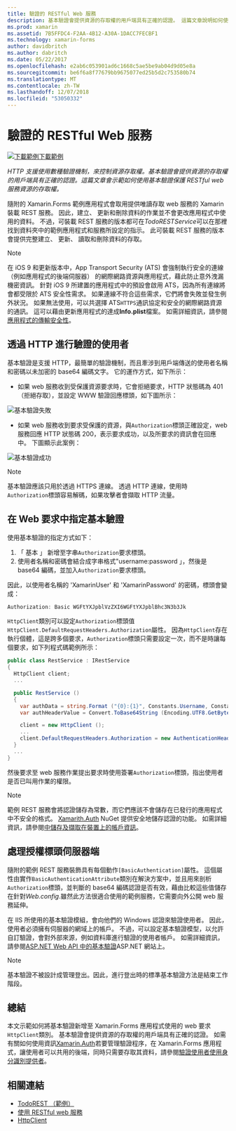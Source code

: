 ```yaml
---
title: 驗證的 RESTful Web 服務
description: 基本驗證會提供資源的存取權的用戶端具有正確的認證。 這篇文章說明如何使用基本驗證保護 RESTful web 服務資源的存取權。
ms.prod: xamarin
ms.assetid: 7B5FFDC4-F2AA-4B12-A30A-1DACC7FECBF1
ms.technology: xamarin-forms
author: davidbritch
ms.author: dabritch
ms.date: 05/22/2017
ms.openlocfilehash: e2ab6c053901ad6c1668c5ae5be9ab04d9d05e8a
ms.sourcegitcommit: be6f6a8f77679bb9675077ed25b5d2c753580b74
ms.translationtype: MT
ms.contentlocale: zh-TW
ms.lasthandoff: 12/07/2018
ms.locfileid: "53050332"
---
```

# <a name="authenticating-a-restful-web-service"></a>驗證的 RESTful Web 服務

[![下載範例](~/media/shared/download.png)下載範例](https://developer.xamarin.com/samples/xamarin-forms/WebServices/TodoREST/)

_HTTP 支援使用數種驗證機制，來控制資源存取權。基本驗證會提供資源的存取權的用戶端具有正確的認證。這篇文章會示範如何使用基本驗證保護 RESTful web 服務資源的存取權。_

隨附的 Xamarin.Forms 範例應用程式會取用提供唯讀存取 web 服務的 Xamarin 裝載 REST 服務。 因此，建立、 更新和刪除資料的作業並不會更改應用程式中使用的資料。 不過，可裝載 REST 服務的版本都可在*TodoRESTService*可以在那裡找到資料夾中的範例應用程式和服務所設定的指示。 此可裝載 REST 服務的版本會提供完整建立、 更新、 讀取和刪除資料的存取。

> [!NOTE]
> 在 iOS 9 和更新版本中，App Transport Security (ATS) 會強制執行安全的連線 （例如應用程式的後端伺服器） 的網際網路資源與應用程式，藉此防止意外洩漏機密資訊。 針對 iOS 9 所建置的應用程式中的預設會啟用 ATS，因為所有連線將會都受限於 ATS 安全性需求。 如果連線不符合這些需求，它們將會失敗並發生例外狀況。
> 如果無法使用，可以共選擇 ATS`HTTPS`通訊協定和安全的網際網路資源的通訊。 這可以藉由更新應用程式的達成**Info.plist**檔案。 如需詳細資訊，請參閱[應用程式的傳輸安全性](~/ios/app-fundamentals/ats.md)。

## <a name="authenticating-users-over-http"></a>透過 HTTP 進行驗證的使用者

基本驗證是支援 HTTP，最簡單的驗證機制，而且牽涉到用戶端傳送的使用者名稱和密碼以未加密的 base64 編碼文字。 它的運作方式，如下所示：

- 如果 web 服務收到受保護資源要求時，它會拒絕要求，HTTP 狀態碼為 401 （拒絕存取），並設定 WWW 驗證回應標頭，如下圖所示：

![](rest-images/basic-authentication-fail.png "基本驗證失敗")

- 如果 web 服務收到要求受保護的資源，與`Authorization`標頭正確設定，web 服務回應 HTTP 狀態碼 200，表示要求成功，以及所要求的資訊會在回應中。 下圖顯示此案例：

![](rest-images/basic-authentication-success.png "基本驗證成功")

> [!NOTE]
> 基本驗證應該只用於透過 HTTPS 連線。 透過 HTTP 連線，使用時<code>Authorization</code>標頭容易解碼，如果攻擊者會擷取 HTTP 流量。

## <a name="specifying-basic-authentication-in-a-web-request"></a>在 Web 要求中指定基本驗證

使用基本驗證的指定方式如下：

1. 「 基本 」 新增至字串`Authorization`要求標頭。
1. 使用者名稱和密碼會結合成字串格式"username:password 」，然後是 base64 編碼，並加入`Authorization`要求標頭。

因此，以使用者名稱的 'XamarinUser' 和 'XamarinPassword' 的密碼，標頭會變成：

```csharp
Authorization: Basic WGFtYXJpblVzZXI6WGFtYXJpblBhc3N3b3Jk
```

`HttpClient`類別可以設定`Authorization`標頭值`HttpClient.DefaultRequestHeaders.Authorization`屬性。 因為`HttpClient`存在執行個體，這是跨多個要求，`Authorization`標頭只需要設定一次，而不是時讓每個要求，如下列程式碼範例所示：

```csharp
public class RestService : IRestService
{
  HttpClient client;
  ...

  public RestService ()
  {
    var authData = string.Format ("{0}:{1}", Constants.Username, Constants.Password);
    var authHeaderValue = Convert.ToBase64String (Encoding.UTF8.GetBytes (authData));

    client = new HttpClient ();
    ...
    client.DefaultRequestHeaders.Authorization = new AuthenticationHeaderValue ("Basic", authHeaderValue);
  }
  ...
}
```

然後要求至 web 服務作業提出要求時使用簽署`Authorization`標頭，指出使用者是否已叫用作業的權限。

> [!NOTE]
> 範例 REST 服務會將認證儲存為常數，而它們應該不會儲存在已發行的應用程式中不安全的格式。 [Xamarith.Auth](https://www.nuget.org/packages/Xamarin.Auth/) NuGet 提供安全地儲存認證的功能。 如需詳細資訊，請參閱[中儲存及擷取在裝置上的帳戶資訊](~/xamarin-forms/data-cloud/authentication/oauth.md)。


## <a name="processing-the-authorization-header-server-side"></a>處理授權標頭伺服器端

隨附的範例 REST 服務裝飾具有每個動作`[BasicAuthentication]`屬性。 這個屬性由實作`BasicAuthenticationAttribute`類別在解決方案中，並且用來剖析`Authorization`標頭，並判斷的 base64 編碼認證是否有效，藉由比較這些值儲存在針對*Web.config*.雖然此方法很適合使用的範例服務，它需要向外公開 web 服務延伸。

在 IIS 所使用的基本驗證模組，會向他們的 Windows 認證來驗證使用者。 因此，使用者必須擁有伺服器的網域上的帳戶。 不過，可以設定基本驗證模型，以允許自訂驗證，會對外部來源，例如資料庫進行驗證的使用者帳戶。 如需詳細資訊，請參閱[ASP.NET Web API 中的基本驗證](http://www.asp.net/web-api/overview/security/basic-authentication)ASP.NET 網站上。

> [!NOTE]
> 基本驗證不被設計成管理登出。因此，進行登出時的標準基本驗證方法是結束工作階段。

## <a name="summary"></a>總結

本文示範如何將基本驗證新增至 Xamarin.Forms 應用程式使用的 web 要求`HttpClient`類別。 基本驗證會提供資源的存取權的用戶端具有正確的認證。 如需有關如何使用資訊[Xamarin.Auth](https://www.nuget.org/packages/Xamarin.Auth/)若要管理驗證程序，在 Xamarin.Forms 應用程式，讓使用者可以共用的後端，同時只需要存取其資料，請參閱[驗證使用者使用身分識別提供者](~/xamarin-forms/data-cloud/authentication/oauth.md)。


## <a name="related-links"></a>相關連結

- [TodoREST （範例）](https://developer.xamarin.com/samples/xamarin-forms/WebServices/TodoREST/)
- [使用 RESTful web 服務](~/xamarin-forms/data-cloud/consuming/rest.md)
- [HttpClient](https://msdn.microsoft.com/library/system.net.http.httpclient(v=vs.110).aspx)
